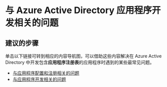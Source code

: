<properties
  pageTitle="Issues that are related to Azure Active Directory Application Development"
  description="解决与 Azure Active Directory 应用程序开发相关的最常见问题"
  service="microsoft.aad"
  resource="Microsoft_AAD_IAM"
  authors="ajamess"
  selfHelpType="generic"
  supportTopicIds="32570266"
  productPesIds="14785"
  cloudEnvironments="public"
 />


# <a name="issues-that-are-related-to-azure-active-directory-application-development"></a>与 Azure Active Directory 应用程序开发相关的问题

## <a name="recommended-steps"></a>**建议的步骤**

单击以下链接可转到相应的内容导航图，可以借助这些内容解决在 Azure Active Directory 中开发包含**应用程序注册表**的应用程序时遇到的某些最常见问题。

* [与应用程序配置和注册相关的问题](https://docs.microsoft.com/azure/active-directory/active-directory-application-dev-config-content-map/?WT.mc_id=UI_AAD_Registered_Apps_Support_L1_Overview)
* [与应用程序开发相关的问题](https://docs.microsoft.com/azure/active-directory/active-directory-application-dev-development-content-map/?WT.mc_id=UI_AAD_Registered_Apps_Support_L1_Overview)
